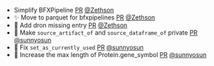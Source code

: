 - Simplify BFXPipeline [PR](https://github.com/laminlabs/bionty/pull/86) [@Zethson](https://github.com/Zethson)
- ✨ Move to parquet for bfxpipelines  [PR](https://github.com/laminlabs/bionty/pull/84) [@Zethson](https://github.com/Zethson)
- 🐛 Add dron missing entry [PR](https://github.com/laminlabs/bionty/pull/82) [@Zethson](https://github.com/Zethson)
- 🎨 Make `source_artifact_of` and `source_dataframe_of` private [PR](https://github.com/laminlabs/bionty/pull/80) [@sunnyosun](https://github.com/sunnyosun)
- 🐛 Fix `set_as_currently_used` [PR](https://github.com/laminlabs/bionty/pull/78) [@sunnyosun](https://github.com/sunnyosun)
- 🎨 Increase the max length of Protein.gene_symbol [PR](https://github.com/laminlabs/bionty/pull/77) [@sunnyosun](https://github.com/sunnyosun)
